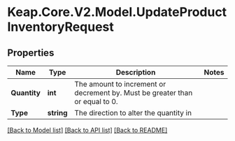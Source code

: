 # Keap.Core.V2.Model.UpdateProductInventoryRequest

## Properties

Name | Type | Description | Notes
------------ | ------------- | ------------- | -------------
**Quantity** | **int** | The amount to increment or decrement by. Must be greater than or equal to 0. | 
**Type** | **string** | The direction to alter the quantity in | 

[[Back to Model list]](../README.md#documentation-for-models) [[Back to API list]](../README.md#documentation-for-api-endpoints) [[Back to README]](../README.md)

